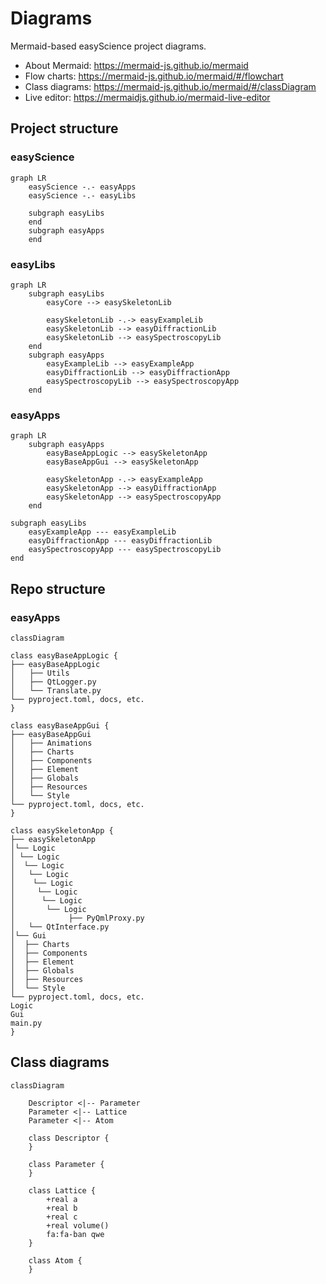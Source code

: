 # Diagrams

Mermaid-based easyScience project diagrams.

* About Mermaid: https://mermaid-js.github.io/mermaid
* Flow charts: https://mermaid-js.github.io/mermaid/#/flowchart
* Class diagrams: https://mermaid-js.github.io/mermaid/#/classDiagram
* Live editor: https://mermaidjs.github.io/mermaid-live-editor

## Project structure

### easyScience

```mermaid
graph LR
	easyScience -.- easyApps
	easyScience -.- easyLibs 

	subgraph easyLibs
	end
	subgraph easyApps
	end
```

### easyLibs

```mermaid
graph LR
	subgraph easyLibs
		easyCore --> easySkeletonLib

		easySkeletonLib -.-> easyExampleLib
		easySkeletonLib --> easyDiffractionLib
		easySkeletonLib --> easySpectroscopyLib
	end
	subgraph easyApps
		easyExampleLib --> easyExampleApp
		easyDiffractionLib --> easyDiffractionApp
		easySpectroscopyLib --> easySpectroscopyApp
	end
```

### easyApps

```mermaid
graph LR
	subgraph easyApps
		easyBaseAppLogic --> easySkeletonApp
		easyBaseAppGui --> easySkeletonApp

		easySkeletonApp -.-> easyExampleApp
		easySkeletonApp --> easyDiffractionApp
		easySkeletonApp --> easySpectroscopyApp
	end

subgraph easyLibs
	easyExampleApp --- easyExampleLib
	easyDiffractionApp --- easyDiffractionLib
	easySpectroscopyApp --- easySpectroscopyLib
end
```

## Repo structure

### easyApps

```mermaid
classDiagram

class easyBaseAppLogic {
├── easyBaseAppLogic
│⠀  ├── Utils
│⠀  ├── QtLogger.py
│⠀  └── Translate.py
└── pyproject.toml, docs, etc.
}

class easyBaseAppGui {
├── easyBaseAppGui
│⠀  ├── Animations
│⠀  ├── Charts
│⠀  ├── Components
│⠀  ├── Element
│⠀  ├── Globals
│⠀  ├── Resources
│⠀  └── Style
└── pyproject.toml, docs, etc.
}

class easySkeletonApp {
├── easySkeletonApp
│└── Logic
│ └── Logic
│  └── Logic
│   └── Logic
│    └── Logic
│     └── Logic
│      └── Logic
│       └── Logic
│            ├── PyQmlProxy.py
│   └── QtInterface.py
│└── Gui
│⠀ ├── Charts
│⠀ ├── Components
│⠀ ├── Element
│⠀ ├── Globals
│⠀ ├── Resources
│⠀ └── Style
└── pyproject.toml, docs, etc.
Logic
Gui
main.py
}
```

## Class diagrams

```mermaid
classDiagram

	Descriptor <|-- Parameter
	Parameter <|-- Lattice
	Parameter <|-- Atom

	class Descriptor {
	}

	class Parameter {
	}

	class Lattice {
		+real a
		+real b
		+real c
		+real volume()
		fa:fa-ban qwe
	}

	class Atom {
	}
```
